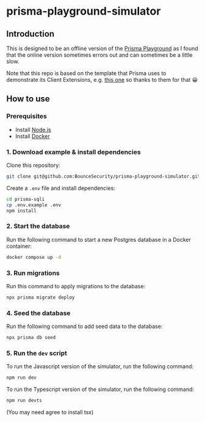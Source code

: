 # prisma-playground-simulator

## Introduction

This is designed to be an offline version of the [Prisma Playground](https://playground.prisma.io/examples) as I found that the online version sometimes errors out and can sometimes be a little slow.

Note that this repo is based on the template that Prisma uses to demonstrate its Client Extensions, e.g. [this one](https://github.com/prisma/prisma-client-extensions/tree/main/row-level-security) so thanks to them for that 😀

## How to use

### Prerequisites

- Install [Node.js](https://nodejs.org/en/download/)
- Install [Docker](https://docs.docker.com/get-docker/)

### 1. Download example & install dependencies

Clone this repository:

```sh
git clone git@github.com:BounceSecurity/prisma-playground-simulator.git
```

Create a `.env` file and install dependencies:

```sh
cd prisma-sqli
cp .env.example .env
npm install
```

### 2. Start the database

Run the following command to start a new Postgres database in a Docker container:

```sh
docker compose up -d
```

### 3. Run migrations

Run this command to apply migrations to the database:

```sh
npx prisma migrate deploy
```

### 4. Seed the database

Run the following command to add seed data to the database:

```sh
npx prisma db seed
```

### 5. Run the `dev` script

To run the Javascript version of the simulator, run the following command:

```sh
npm run dev
```

To run the Typescript version of the simulator, run the following command:

```sh
npm run devts
```

(You may need agree to install tsx)
